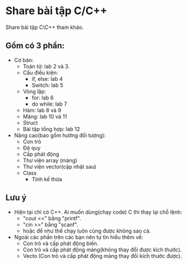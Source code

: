 ﻿# Share bài tập C/C++

Share bài tập C\C++ tham khảo. 

## Gồm có 3 phần:
- Cơ bản:
  - Toán tử: lab 2 và 3.
  - Cấu điều kiện: 
    - if, else: lab 4
    - Switch: lab 5
  - Vòng lặp: 
    - for: lab 6
    - do while: lab 7
  - Hàm: lab 8 và 9
  - Mảng: lab 10 và 11
  - Struct
  - Bài tập tổng hợp: lab 12
- Nâng cao(bao gồm hướng đối tượng):
  - Con trỏ
  - Đệ quy
  - Cấp phát động
  - Thư viện array (mảng)
  - Thư viện vector(cập nhật sau)
  - Class
    - Tính kế thừa
  
## Lưu ý
- Hiện tại chỉ có C++. Ai muốn dùng(chạy code) C thì thay lại chỗ lệnh:
  - "cout <<" bằng "printf". 
  - "cin >>" bằng "scanf". 
  - hoặc để như thế chạy luôn cũng được không sao cả.
- Ngoài các phần trên các bạn nên tự tìn hiểu thêm về:
  - Con trỏ và cấp phát động biến. 
  - Con trỏ và cấp phát động mảng(không thay đổi được kích thước).
  - Vecto (Con trỏ và cấp phát động mảng thay đổi kích thước được).
